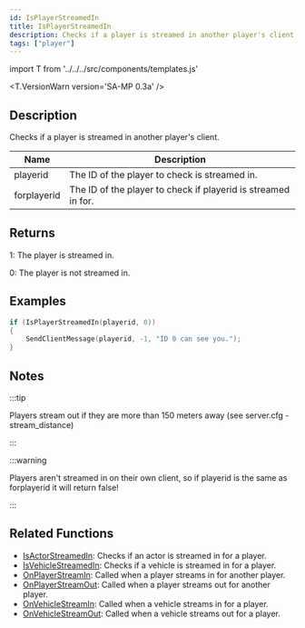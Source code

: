 ```yaml
---
id: IsPlayerStreamedIn
title: IsPlayerStreamedIn
description: Checks if a player is streamed in another player's client.
tags: ["player"]
---
```


import T from '../../../src/components/templates.js'

<T.VersionWarn version='SA-MP 0.3a' />

## Description

Checks if a player is streamed in another player's client.

| Name        | Description                                                   |
| ----------- | ------------------------------------------------------------- |
| playerid    | The ID of the player to check is streamed in.                 |
| forplayerid | The ID of the player to check if playerid is streamed in for. |

## Returns

1: The player is streamed in.

0: The player is not streamed in.

## Examples

```c
if (IsPlayerStreamedIn(playerid, 0))
{
	SendClientMessage(playerid, -1, "ID 0 can see you.");
}
```

## Notes

:::tip

Players stream out if they are more than 150 meters away (see server.cfg - stream_distance)

:::

:::warning

Players aren't streamed in on their own client, so if playerid is the same as forplayerid it will return false!

:::

## Related Functions

- [IsActorStreamedIn](IsActorStreamedIn.md): Checks if an actor is streamed in for a player.
- [IsVehicleStreamedIn](IsVehicleStreamedIn.md): Checks if a vehicle is streamed in for a player.
- [OnPlayerStreamIn](../callbacks/OnPlayerStreamIn.md): Called when a player streams in for another player.
- [OnPlayerStreamOut](../callbacks/OnPlayerStreamOut.md): Called when a player streams out for another player.
- [OnVehicleStreamIn](../callbacks/OnVehicleStreamIn.md): Called when a vehicle streams in for a player.
- [OnVehicleStreamOut](../callbacks/OnVehicleStreamOut.md): Called when a vehicle streams out for a player.
